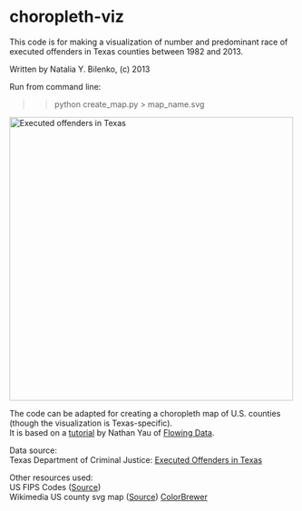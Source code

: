 choropleth-viz
==============

This code is for making a visualization of number and predominant race of executed offenders in Texas counties between 1982 and 2013. 

Written by Natalia Y. Bilenko, (c) 2013

Run from command line:

>> python create_map.py > map_name.svg

<img src="https://raw.github.com/nbilenko/cloropleth_viz/master/executed_offenders_TX.png" alt="Executed offenders in Texas" width="500">

The code can be adapted for creating a choropleth map of U.S. counties (though the visualization is Texas-specific).<br>
It is based on a <a href="http://flowingdata.com/2009/11/12/how-to-make-a-us-county-thematic-map-using-free-tools/">tutorial</a> by Nathan Yau of <a href="http://flowingdata.com">Flowing Data</a>.

Data source:<br>
Texas Department of Criminal Justice:
<a href="http://www.tdcj.state.tx.us/death_row/dr_executed_offenders.html">Executed Offenders in Texas</a>

Other resources used:<br>
US FIPS Codes (<a href="http://www.schooldata.com/pdfs/US_FIPS_Codes.xls">Source</a>)<br>
Wikimedia US county svg map (<a href="http://commons.wikimedia.org/wiki/File:USA_Counties_with_FIPS_and_names.svg">Source</a>)
<a href="http://colorbrewer2.org/">ColorBrewer</a>